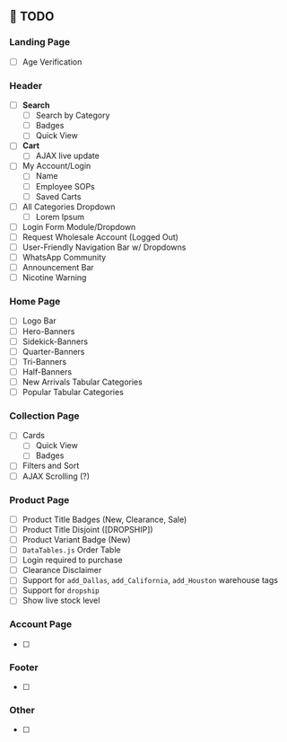 ## 📌 TODO
### Landing Page
- [ ] Age Verification
### Header
- [ ] **Search**
  - [ ] Search by Category
  - [ ] Badges
  - [ ] Quick View
- [ ] **Cart**
  - [ ] AJAX live update
- [ ] My Account/Login
  - [ ] Name
  - [ ] Employee SOPs
  - [ ] Saved Carts
- [ ] All Categories Dropdown
  - [ ] Lorem Ipsum
- [ ] Login Form Module/Dropdown
- [ ] Request Wholesale Account (Logged Out)
- [ ] User-Friendly Navigation Bar w/ Dropdowns
- [ ] WhatsApp Community
- [ ] Announcement Bar
- [ ] Nicotine Warning
### Home Page
- [ ] Logo Bar
- [ ] Hero-Banners
- [ ] Sidekick-Banners
- [ ] Quarter-Banners
- [ ] Tri-Banners
- [ ] Half-Banners
- [ ] New Arrivals Tabular Categories
- [ ] Popular Tabular Categories
### Collection Page
- [ ] Cards
  - [ ] Quick View
  - [ ] Badges
- [ ] Filters and Sort
- [ ] AJAX Scrolling (?)
### Product Page
- [ ] Product Title Badges (New, Clearance, Sale)
- [ ] Product Title Disjoint ([DROPSHIP])
- [ ] Product Variant Badge (New)
- [ ] `DataTables.js` Order Table
- [ ] Login required to purchase
- [ ] Clearance Disclaimer
- [ ] Support for `add_Dallas`, `add_California`, `add_Houston` warehouse tags
- [ ] Support for `dropship`
- [ ] Show live stock level
### Account Page
- [ ] 
### Footer
- [ ]
### Other
- [ ]
